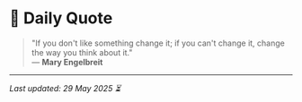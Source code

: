 # 📜 Daily Quote

> "If you don't like something change it; if you can't change it, change the way you think about it."  
> — **Mary Engelbreit**

---

_Last updated: 29 May 2025 ⏳_
